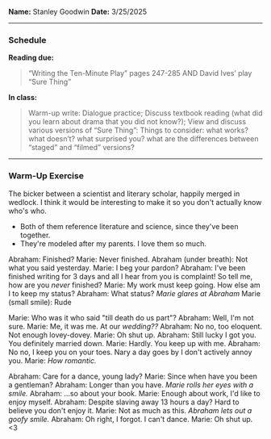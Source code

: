 **Name:** Stanley Goodwin
**Date:** 3/25/2025

---
### Schedule
**Reading due:**
> “Writing the Ten-Minute Play” pages 247-285 AND David Ives’ play “Sure Thing”  

**In class:**
> Warm-up write: Dialogue practice;
> Discuss textbook reading (what did you learn about drama that you did not know?); View and discuss various versions of “Sure Thing”: Things to consider: what works? what doesn’t? what surprised you? what are the differences between “staged” and “filmed” versions?

---
### Warm-Up Exercise

The bicker between a scientist and literary scholar, happily merged in wedlock.
I think it would be interesting to make it so you don't actually know who's who.
 - Both of them reference literature and science, since they've been together.
 - They're modeled after my parents. I love them so much.


Abraham: Finished?
Marie: Never finished.
Abraham (under breath): Not what you said yesterday.
Marie: I beg your pardon?
Abraham: I've been finished writing for 3 days and all I hear from you is complaint!
         So tell me, how are you *never* finished?
Marie: My work must keep going. How else am I to keep my status?
Abraham: What status?
*Marie glares at Abraham*
Marie (small smile): Rude


Marie: Who was it who said "till death do us part"?
Abraham: Well, I'm not sure.
Marie: Me, it was me. At our *wedding??*
Abraham: No no, too eloquent. Not enough lovey-dovey.
Marie: Oh shut up.
Abraham: Still lucky I got you. You definitely married down.
Marie: Hardly. You keep up with me.
Abraham: No no, I keep you on your toes.
         Nary a day goes by I don't actively annoy you.
Marie: *How romantic.*


Abraham: Care for a dance, young lady?
Marie: Since when have you been a gentleman?
Abraham: Longer than you have.
*Marie rolls her eyes with a smile.*
Abraham: ...so about your book.
Marie: Enough about work, I'd like to enjoy myself.
Abraham: Despite slaving away 13 hours a day?
		 Hard to believe you don't enjoy it.
Marie: Not as much as this.
*Abraham lets out a goofy smile.*
Abraham: Oh right, I forgot. I can't dance.
Marie: Oh shut up. <3
